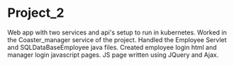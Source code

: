 # Project_2
Web app with two services and api's setup to run in kubernetes.
Worked in the Coaster_manager service of the project. Handled the Employee Servlet and SQLDataBaseEmployee java files. Created employee login html and manager login javascript pages. JS page written using JQuery and Ajax.
